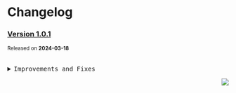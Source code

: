 <a name="readme-top"></a>

# Changelog

### [Version 1.0.1](https://github.com/arietta-studio/dumi-theme-arietta/compare/v1.0.0...v1.0.1)

<sup>Released on **2024-03-18**</sup>

<br/>

<details>
<summary><kbd>Improvements and Fixes</kbd></summary>

</details>

<div align="right">

[![](https://img.shields.io/badge/-BACK_TO_TOP-151515?style=flat-square)](#readme-top)

</div>
